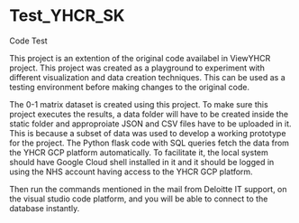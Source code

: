# Test_YHCR_SK
Code Test

This project is an extention of the original code availabel in ViewYHCR project. This project was created as a playground to experiment with different visualization and data creation techniques.
This can be used as a testing environment before making changes to the original code.

The 0-1 matrix dataset is created using this project. To make sure this project executes the results, a data folder will have to be created inside the static folder and approproiate JSON and CSV files have to be uploaded in it. This is because a subset of data was used to develop a working prototype for the project.
The Python flask code with SQL queries fetch the data from the YHCR GCP platform automatically. To facilitate it, the local system should have Google Cloud shell installed in it and it should be logged in using the NHS account having access to the YHCR GCP platform.

Then run the commands mentioned in the mail from Deloitte IT support, on the visual studio code platform, and you will be able to connect to the database instantly.
